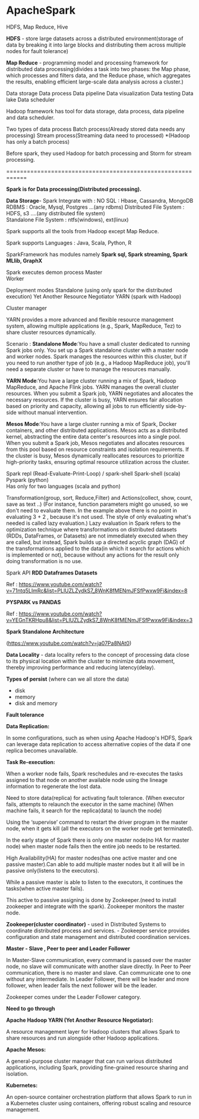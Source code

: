 # ApacheSpark

HDFS, Map Reduce, Hive

**HDFS** - store large datasets across a distributed environment(storage of data by breaking it into large blocks and distributing them across multiple nodes for fault tolerance)

**Map Reduce** - programming model and processing framework for distributed data processing(divides a task into two phases: the Map phase, which processes and filters data, and the Reduce phase, which aggregates the results, enabling efficient large-scale data analysis across a cluster.)

Data storage
Data process 
Data pipeline
Data visualization
Data testing
Data lake
Data scheduler

Hadoop framework has tool for data storage, data process, data pipeline and data scheduler.

Two types of data process 
Batch process(Already stored data needs any processing)
Stream process(Streaming data need to processed)
*(Hadoop has only a batch process)

Before spark, they used Hadoop for batch processing and Storm for stream processing.

============================================================

**Spark is for Data processing(Distributed processing).**

**Data Storage**- Spark Integrate with : 
     NO SQL : Hbase, Cassandra, MongoDB  
     RDBMS : Oracle, Mysql, Postgres …(any rdbms) 
     Distributed File System : HDFS, s3 ….(any distributed file system)  
     Standalone File System : ntfs(windows), ext(linux)


Spark supports all the tools from Hadoop except Map Reduce.

Spark supports Languages : Java, Scala, Python, R

SparkFramework has modules namely
**Spark sql, 
Spark streaming, 
Spark MLlib, 
GraphX**
     
Spark executes demon process
Master  
Worker

Deployment modes
Standalone (using only spark for the distributed execution)
Yet Another Resource Negotiator YARN (spark with Hadoop)

Cluster manager

YARN provides a more advanced and flexible resource management system, allowing multiple applications (e.g., Spark, MapReduce, Tez) to share cluster resources dynamically.
   

Scenario :
**Standalone Mode**:You have a small cluster dedicated to running Spark jobs only. You set up a Spark standalone cluster with a master node and worker nodes. Spark manages the resources within this cluster, but if you need to run another type of job (e.g., a Hadoop MapReduce job), you'll need a separate cluster or have to manage the resources manually.

**YARN Mode**:You have a large cluster running a mix of Spark, Hadoop MapReduce, and Apache Flink jobs. YARN manages the overall cluster resources. When you submit a Spark job, YARN negotiates and allocates the necessary resources. If the cluster is busy, YARN ensures fair allocation based on priority and capacity, allowing all jobs to run efficiently side-by-side without manual intervention.

**Mesos Mode**:You have a large cluster running a mix of Spark, Docker containers, and other distributed applications. Mesos acts as a distributed kernel, abstracting the entire data center's resources into a single pool. When you submit a Spark job, Mesos negotiates and allocates resources from this pool based on resource constraints and isolation requirements. If the cluster is busy, Mesos dynamically reallocates resources to prioritize high-priority tasks, ensuring optimal resource utilization across the cluster.

Spark repl (Read-Evaluate-Print-Loop) / spark-shell 
Spark-shell (scala)
Pyspark (python)  
Has only for two languages (scala and python)

Transformation(group, sort, Reduce,Filter) and Actions(collect, show, count, save as text ..)
(For instance, function parameters might go unused, so we don't need to evaluate them. In the example above there is no point in evaluating 3 + 2 , because it's not used. The style of only evaluating what's needed is called lazy evaluation.)
Lazy evaluation in Spark refers to the optimization technique where transformations on distributed datasets (RDDs, DataFrames, or Datasets) are not immediately executed when they are called, but instead, Spark builds up a directed acyclic graph (DAG) of the transformations applied to the data(in which it search for actions which is implemented or not), because without any actions for the result only doing transformation is no use.

Spark API 
**RDD
Dataframes
Datasets**

Ref : https://www.youtube.com/watch?v=71ntq5LImRc&list=PLlUZLZydkS7_8WnK8fMENmJFSfPwxw9Fi&index=8



**PYSPARK vs PANDAS**

Ref : https://www.youtube.com/watch?v=YEGnTKRHpu8&list=PLlUZLZydkS7_8WnK8fMENmJFSfPwxw9Fi&index=3


**Spark Standalone Architecture** 

(https://www.youtube.com/watch?v=ja07Pa8NAt0)


**Data Locality** - data locality refers to the concept of processing data close to its physical location
                      within the cluster to minimize data movement, thereby improving performance and
                      reducing latency(delay).

**Types of persist** (where can we all store the data)

   - disk 
   - memory
   - disk and memory
   
**Fault tolerance**

**Data Replication:**

In some configurations, such as when using Apache Hadoop's HDFS, Spark can leverage data replication to access alternative copies of the data if one replica becomes unavailable.

**Task Re-execution:**

When a worker node fails, Spark reschedules and re-executes the tasks assigned to that node on another available node using the lineage information to regenerate the lost data.

Need to store data(replica) for activating fault tolerance.
(When executor fails, attempts to relaunch the executor in the same machine)
(When machine fails, it search for the replica(data) to launch the node)

Using the ‘supervise’ command to restart the driver program in the master node, when it gets kill (all the executors on the worker node get terminated).

In the early stage of Spark there is only one master node(no HA for master node) when master node fails then the entire job needs to be restarted.

High Availability(HA) for master nodes(has one active master and one passive master).Can able to add multiple master nodes but it all will be in passive only(listens to the executors).

While a passive master is able to listen to the executors, it continues the tasks(when active master fails).

This active to passive assigning is done by Zookeeper.(need to install zookeeper and integrate with the spark). Zookeeper monitors the master node.

**Zookeeper(cluster coordinator)**  - used in Distributed Systems to coordinate distributed process and services.
          - Zookeeper service provides configuration and state management and distributed coordination services.



**Master - Slave , Peer to peer and Leader Follower**

In Master-Slave communication, every command is passed over the master node, no slave will communicate with another slave directly.
In Peer to Peer communication, there is no master and slave. Can communicate one to one without any intermediate.
In Leader Follower, there will be leader and more follower, when leader fails the next follower will be the leader. 

Zookeeper comes under the Leader Follower category.


**Need to go through** 

**Apache Hadoop YARN (Yet Another Resource Negotiator):**

A resource management layer for Hadoop clusters that allows Spark to share resources and run alongside other Hadoop applications.

**Apache Mesos:**

A general-purpose cluster manager that can run various distributed applications, including Spark, providing fine-grained resource sharing and isolation.

**Kubernetes:**

An open-source container orchestration platform that allows Spark to run in a Kubernetes cluster using containers, offering robust scaling and resource management.
